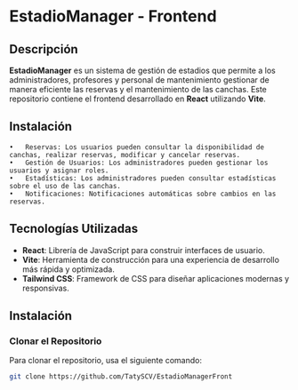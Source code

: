 # EstadioManager - Frontend

## Descripción
**EstadioManager** es un sistema de gestión de estadios que permite a los administradores, profesores y personal de mantenimiento gestionar de manera eficiente las reservas y el mantenimiento de las canchas. Este repositorio contiene el frontend desarrollado en **React** utilizando **Vite**.

## Instalación
	•	Reservas: Los usuarios pueden consultar la disponibilidad de canchas, realizar reservas, modificar y cancelar reservas.
	•	Gestión de Usuarios: Los administradores pueden gestionar los usuarios y asignar roles.
	•	Estadísticas: Los administradores pueden consultar estadísticas sobre el uso de las canchas.
	•	Notificaciones: Notificaciones automáticas sobre cambios en las reservas.

## Tecnologías Utilizadas
- **React**: Librería de JavaScript para construir interfaces de usuario.
- **Vite**: Herramienta de construcción para una experiencia de desarrollo más rápida y optimizada.
- **Tailwind CSS**: Framework de CSS para diseñar aplicaciones modernas y responsivas.

## Instalación

### Clonar el Repositorio
Para clonar el repositorio, usa el siguiente comando:
```bash
git clone https://github.com/TatySCV/EstadioManagerFront


